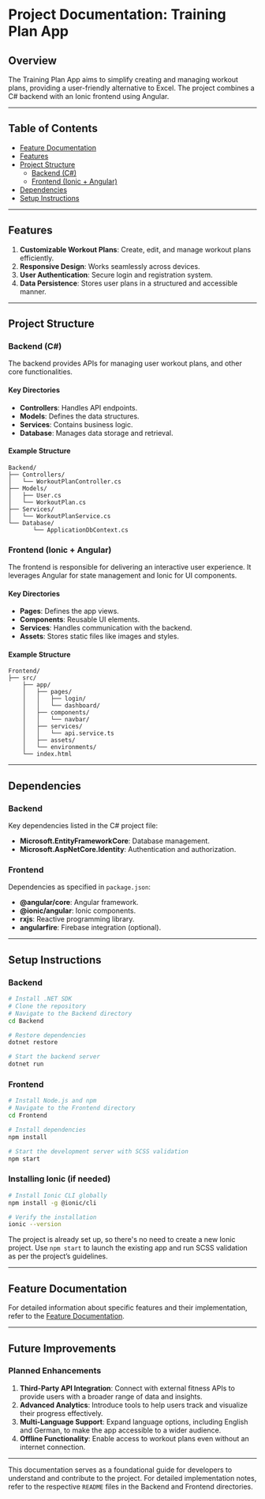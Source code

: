 # Project Documentation: Training Plan App

## Overview

The Training Plan App aims to simplify creating and managing workout plans, providing a user-friendly alternative to Excel. The project combines a C# backend with an Ionic frontend using Angular.

---

## Table of Contents

- [Feature Documentation](#feature-documentation)
- [Features](#features)
- [Project Structure](#project-structure)
  - [Backend (C#)](#backend-c)
  - [Frontend (Ionic + Angular)](#frontend-ionic-angular)
- [Dependencies](#dependencies)
- [Setup Instructions](#setup-instructions)

---

## Features

1. **Customizable Workout Plans**: Create, edit, and manage workout plans efficiently.
2. **Responsive Design**: Works seamlessly across devices.
3. **User Authentication**: Secure login and registration system.
4. **Data Persistence**: Stores user plans in a structured and accessible manner.

---

## Project Structure

### Backend (C#)

The backend provides APIs for managing user workout plans, and other core functionalities. 

#### Key Directories

- **Controllers**: Handles API endpoints.
- **Models**: Defines the data structures.
- **Services**: Contains business logic.
- **Database**: Manages data storage and retrieval.

#### Example Structure

```
Backend/
├── Controllers/
│   └── WorkoutPlanController.cs
├── Models/
│   ├── User.cs
│   └── WorkoutPlan.cs
├── Services/
│   └── WorkoutPlanService.cs
└── Database/
       └── ApplicationDbContext.cs
```

### Frontend (Ionic + Angular)

The frontend is responsible for delivering an interactive user experience. It leverages Angular for state management and Ionic for UI components.

#### Key Directories

- **Pages**: Defines the app views.
- **Components**: Reusable UI elements.
- **Services**: Handles communication with the backend.
- **Assets**: Stores static files like images and styles.

#### Example Structure

```
Frontend/
├── src/
    ├── app/
    │   ├── pages/
    │   │   ├── login/
    │   │   └── dashboard/
    │   ├── components/
    │   │   └── navbar/
    │   ├── services/
    │   │   └── api.service.ts
    │   ├── assets/
    │   └── environments/
    └── index.html
```

---

## Dependencies

### Backend

Key dependencies listed in the C# project file:

- **Microsoft.EntityFrameworkCore**: Database management.
- **Microsoft.AspNetCore.Identity**: Authentication and authorization.

### Frontend

Dependencies as specified in `package.json`:

- **@angular/core**: Angular framework.
- **@ionic/angular**: Ionic components.
- **rxjs**: Reactive programming library.
- **angularfire**: Firebase integration (optional).

---

## Setup Instructions

### Backend

```bash
# Install .NET SDK
# Clone the repository
# Navigate to the Backend directory
cd Backend

# Restore dependencies
dotnet restore

# Start the backend server
dotnet run
```

### Frontend

```bash
# Install Node.js and npm
# Navigate to the Frontend directory
cd Frontend

# Install dependencies
npm install

# Start the development server with SCSS validation
npm start
```

### Installing Ionic (if needed)

```bash
# Install Ionic CLI globally
npm install -g @ionic/cli

# Verify the installation
ionic --version
```

The project is already set up, so there's no need to create a new Ionic project. Use `npm start` to launch the existing app and run SCSS validation as per the project’s guidelines.

---

## Feature Documentation

For detailed information about specific features and their implementation, refer to the [Feature Documentation](./addFeature.md).

---

## Future Improvements

### Planned Enhancements

1. **Third-Party API Integration**: Connect with external fitness APIs to provide users with a broader range of data and insights.
2. **Advanced Analytics**: Introduce tools to help users track and visualize their progress effectively.
3. **Multi-Language Support**: Expand language options, including English and German, to make the app accessible to a wider audience.
4. **Offline Functionality**: Enable access to workout plans even without an internet connection.

---

This documentation serves as a foundational guide for developers to understand and contribute to the project. For detailed implementation notes, refer to the respective `README` files in the Backend and Frontend directories.
